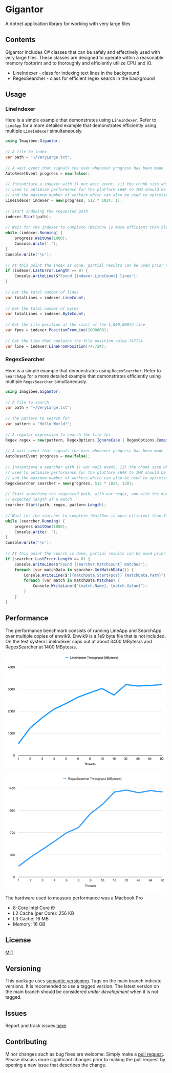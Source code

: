 # Gigantor
A dotnet application library for working with very large files

## Contents
Gigantor includes C# classes that can be safely and effectively used with very large files.  These classes are designed to operate within a reasonable memory footprint and to thoroughly and efficiently utilize CPU and IO.

- LineIndexer - class for indexing text lines in the background
- RegexSearcher - class for efficient regex search in the background

## Usage

### LineIndexer
Here is a simple example that demonstrates using `LineIndexer`.  Refer to `LineApp` for a more detailed example that demonstrates efficiently using multiple `LineIndexer` simultaneously.

```csharp
using Imagibee.Gigantor;

// A file to index
var path = "~/VeryLarge.txt";

// A wait event that signals the user whenever progress has been made
AutoResetEvent progress = new(false);

// Instantiate a indexer with i) our wait event, ii) the chunk size which can be
// used to optimize performance for the platform (64K to 1MB should be reasonable),
// and the maximum number of workers which can also be used to optimize performance
LineIndexer indexer = new(progress, 512 * 1024, 1);

// Start indexing the requested path
indexer.Start(path);

// Wait for the indexer to complete (WaitOne is more efficient than Sleep)
while (indexer.Running) {
    progress.WaitOne(1000);
    Console.Write('.');
}
Console.Write('\n');

// At this point the index is done, partial results can be used prior to completion
if (indexer.LastError.Length == 0) {
    Console.WriteLine($"Found {indexer.LineCount} lines");
}

// Get the total number of lines
var totalLines = indexer.LineCount;

// Get the total number of bytes
var totalLines = indexer.ByteCount;

// Get the file position at the start of the 1,000,000th line
var fpos = indexer.PositionFromLine(1000000);

// Get the line that contains the file position value 747724
var line = indexer.LineFromPosition(747724);

```


### RegexSearcher
Here is a simple example that demonstrates using `RegexSearcher`.  Refer to `SearchApp` for a more detailed example that demonstrates efficiently using multiple `RegexSearcher` simultaneously.

```csharp
using Imagibee.Gigantor;

// A file to search
var path = "~/VeryLarge.txt";

// The pattern to search for
var pattern = "Hello World!";

// A regular expression to search the file for
Regex regex = new(pattern, RegexOptions.IgnoreCase | RegexOptions.Compiled);

// A wait event that signals the user whenever progress has been made
AutoResetEvent progress = new(false);

// Instantiate a searcher with i) our wait event, ii) the chunk size which can be
// used to optimize performance for the platform (64K to 1MB should be reasonable),
// and the maximum number of workers which can also be used to optimize performance
RegexSearcher searcher = new(progress, 512 * 1024, 128);

// Start searching the requested path, with our regex, and with the maximum
// expected length of a match 
searcher.Start(path, regex, pattern.Length);

// Wait for the searcher to complete (WaitOne is more efficient than Sleep)
while (searcher.Running) {
    progress.WaitOne(1000);
    Console.Write('.');
}
Console.Write('\n');

// At this point the search is done, partial results can be used prior to completion
if (searcher.LastError.Length == 0) {
    Console.WriteLine($"Found {searcher.MatchCount} matches");
    foreach (var matchData in searcher.GetMatchData()) {
        Console.WriteLine($"[{matchData.StartFpos}] {matchData.Path}");
        foreach (var match in matchData.Matches) {
            Console.WriteLine($"{match.Name}, {match.Value}");
        }
    }
}

```
## Performance
The performance benchmark consists of running LineApp and SearchApp over multiple copies of enwik9.  Enwik9 is a 1e9 byte file that is not included.  On the test system LineIndexer caps out at about 3400 MBytes/s and RegexSearcher at 1400 MBytes/s.

![LineIndexer Throughput Graph](https://github.com/imagibee/Gigantor/blob/main/Images/LindeIndexerThroughput.png?raw=true)

![RegexSearcher Throughput Graph](https://github.com/imagibee/Gigantor/blob/main/Images/RegexSearcherThroughput.png?raw=true)

The hardware used to measure performance was a Macbook Pro
- 8-Core Intel Core i9
- L2 Cache (per Core):	256 KB
- L3 Cache:	16 MB
- Memory:	16 GB

## License
[MIT](https://www.mit.edu/~amini/LICENSE.md)

## Versioning
This package uses [semantic versioning](https://en.wikipedia.org/wiki/Software_versioning#Semantic_versioning).  Tags on the main branch indicate versions.  It is recomended to use a tagged version.  The latest version on the main branch should be considered _under development_ when it is not tagged.

## Issues
Report and track issues [here](https://github.com/imagibee/Gigantor/issues).

## Contributing
Minor changes such as bug fixes are welcome.  Simply make a [pull request](https://opensource.com/article/19/7/create-pull-request-github).  Please discuss more significant changes prior to making the pull request by opening a new issue that describes the change.
